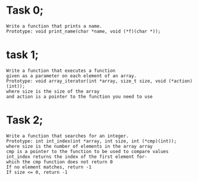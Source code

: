 # Task 0;
    Write a function that prints a name.
    Prototype: void print_name(char *name, void (*f)(char *));
# task 1;
    Write a function that executes a function
    given as a parameter on each element of an array.
    Prototype: void array_iterator(int *array, size_t size, void (*action)(int));
    where size is the size of the array
    and action is a pointer to the function you need to use
# Task 2;
    Write a function that searches for an integer.
    Prototype: int int_index(int *array, int size, int (*cmp)(int));
    where size is the number of elements in the array array
    cmp is a pointer to the function to be used to compare values
    int_index returns the index of the first element for-
    which the cmp function does not return 0
    If no element matches, return -1
    If size <= 0, return -1